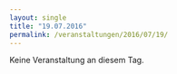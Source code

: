 ```yaml
---
layout: single
title: "19.07.2016"
permalink: /veranstaltungen/2016/07/19/
---
```


Keine Veranstaltung an diesem Tag.
